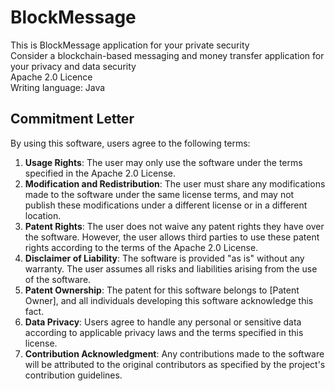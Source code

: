 # <h1> BlockMessage</h1>
This is BlockMessage application for your private security <br/>
Consider a blockchain-based messaging and money transfer application for your privacy and data security <br/>
Apache 2.0 Licence <br/>
Writing language: Java
<h2>Commitment Letter</h2>

<p>By using this software, users agree to the following terms:</p>

<ol>
  <li><strong>Usage Rights</strong>: The user may only use the software under the terms specified in the Apache 2.0 License.</li>
  <li><strong>Modification and Redistribution</strong>: The user must share any modifications made to the software under the same license terms, and may not publish these modifications under a different license or in a different location.</li>
  <li><strong>Patent Rights</strong>: The user does not waive any patent rights they have over the software. However, the user allows third parties to use these patent rights according to the terms of the Apache 2.0 License.</li>
  <li><strong>Disclaimer of Liability</strong>: The software is provided "as is" without any warranty. The user assumes all risks and liabilities arising from the use of the software.</li>
  <li><strong>Patent Ownership</strong>: The patent for this software belongs to [Patent Owner], and all individuals developing this software acknowledge this fact.</li>
  <li><strong>Data Privacy</strong>: Users agree to handle any personal or sensitive data according to applicable privacy laws and the terms specified in this license.</li>
  <li><strong>Contribution Acknowledgment</strong>: Any contributions made to the software will be attributed to the original contributors as specified by the project's contribution guidelines.</li>

</ol>

